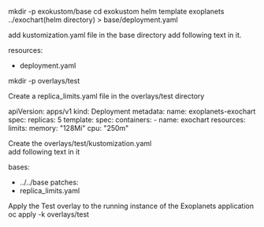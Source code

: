 mkdir -p exokustom/base
cd exokustom
helm template exoplanets \
../exochart(helm directory) > base/deployment.yaml

add kustomization.yaml file in the base directory
add following text in it.

resources:
- deployment.yaml


mkdir -p overlays/test

Create a replica_limits.yaml file in the overlays/test directory 

apiVersion: apps/v1
kind: Deployment
metadata:
  name: exoplanets-exochart
spec:
  replicas: 5
  template:
    spec:
      containers:
        - name: exochart
          resources:
            limits:
              memory: "128Mi"
              cpu: "250m"

 Create the overlays/test/kustomization.yaml     
  add following text in it 

bases:
- ../../base
patches:
- replica_limits.yaml

Apply the Test overlay to the running instance of the Exoplanets application
oc apply -k overlays/test

